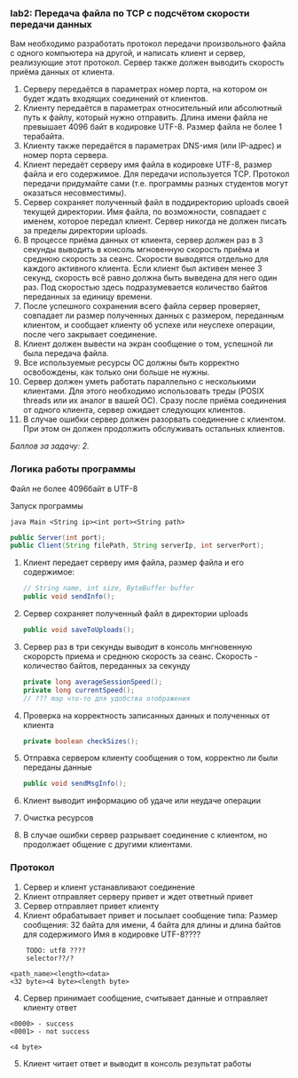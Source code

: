 ### lab2: Передача файла по TCP с подсчётом скорости передачи данных
Вам необходимо разработать протокол передачи произвольного файла с одного компьютера на другой, и написать клиент и сервер, реализующие этот протокол. Сервер также должен выводить скорость приёма данных от клиента.

1. Серверу передаётся в параметрах номер порта, на котором он будет ждать входящих соединений от клиентов.
2. Клиенту передаётся в параметрах относительный или абсолютный путь к файлу, который нужно отправить. Длина имени файла не превышает 4096 байт в кодировке UTF-8. Размер файла не более 1 терабайта.
3. Клиенту также передаётся в параметрах DNS-имя (или IP-адрес) и номер порта сервера. 
4. Клиент передаёт серверу имя файла в кодировке UTF-8, размер файла и его содержимое. Для передачи используется TCP. Протокол передачи придумайте сами (т.е. программы разных студентов могут оказаться несовместимы). 
5. Сервер сохраняет полученный файл в поддиректорию uploads своей текущей директории. Имя файла, по возможности, совпадает с именем, которое передал клиент. Сервер никогда не должен писать за пределы директории uploads. 
6. В процессе приёма данных от клиента, сервер должен раз в 3 секунды выводить в консоль мгновенную скорость приёма и среднюю скорость за сеанс. Скорости выводятся отдельно для каждого активного клиента. Если клиент был активен менее 3 секунд, скорость всё равно должна быть выведена для него один раз. Под скоростью здесь подразумевается количество байтов переданных за единицу времени. 
7. После успешного сохранения всего файла сервер проверяет, совпадает ли размер полученных данных с размером, переданным клиентом, и сообщает клиенту об успехе или неуспехе операции, после чего закрывает соединение. 
8. Клиент должен вывести на экран сообщение о том, успешной ли была передача файла. 
9. Все используемые ресурсы ОС должны быть корректно освобождены, как только они больше не нужны. 
10. Сервер должен уметь работать параллельно с несколькими клиентами. Для этого необходимо использовать треды (POSIX threads или их аналог в вашей ОС). Сразу после приёма соединения от одного клиента, сервер ожидает следующих клиентов. 
11. В случае ошибки сервер должен разорвать соединение с клиентом. При этом он должен продолжить обслуживать остальных клиентов.

_Баллов за задачу: 2._



### Логика работы программы
Файл не более 4096байт в UTF-8


Запуск программы

```textmate
java Main <String ip><int port><String path>
```

```java
public Server(int port);
public Client(String filePath, String serverIp, int serverPort);
```
1. Клиент передает серверу имя файла, размер файла и его содержимое:
    ```java
    // String name, int size, ByteBuffer buffer
    public void sendInfo();
    ```

2. Сервер сохраняет полученный файл в директории uploads
    ```java
    public void saveToUploads();
    ```

3. Сервер раз в три секунды выводит в консоль мнгновенную скорорсть приема и среднюю скорость за сеанс. Скорость - количество байтов, переданных за секунду
    ```java
    private long averageSessionSpeed();
    private long currentSpeed();
    // ??? map что-то для удобства отображения
    ```
4. Проверка на корректность записанных данных и полученных от клиента
    ```java
    private boolean checkSizes();
    ```
5. Отправка сервером клиенту сообщения о том, корректно ли были переданы данные
    ```java
    public void sendMsgInfo();
    ```
6. Клиент выводит информацию об удаче или неудаче операции
7. Очистка ресурсов
8. В случае ошибки сервер разрывает соединение с клиентом, но продолжает общение с другими клиентами.

### Протокол
1. Сервер и клиент устанавливают соединение
2. Клиент отправляет серверу привет и ждет ответный привет
3. Сервер отправляет привет клиенту
4. Клиент обрабатывает привет и посылает сообщение типа:
Размер сообщения: 32 байта для имени, 4 байта для длины и длина байтов для содержимого
Имя в кодировке UTF-8???? 
```thymeleaftemplatesfragmentexpressions
    TODO: utf8 ????
    selector??/?
```
```thymeleaftemplatesfragmentexpressions
<path_name><length><data>
<32 byte><4 byte><length byte>
```
4. Сервер принимает сообщение, считывает данные и отправляет клиенту ответ
```thymeleaftemplatesfragmentexpressions
<0000> - success
<0001> - not success
```
```thymeleaftemplatesfragmentexpressions
<4 byte>
```
5. Клиент читает ответ и выводит в консоль результат работы